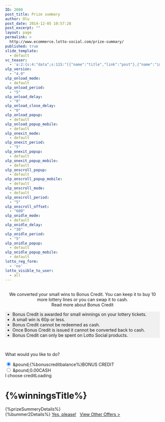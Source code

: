 ```yaml
---
ID: 2080
post_title: Prize summary
author: Olu
post_date: 2014-12-05 10:57:28
post_excerpt: ""
layout: page
permalink: >
  http://www.ecommerce.lotto-social.com/prize-summary/
published: true
slide_template:
  - default
vc_teaser:
  - 'a:2:{s:4:"data";s:115:"[{"name":"title","link":"post"},{"name":"image","image":"featured","link":"none"},{"name":"text","mode":"excerpt"}]";s:7:"bgcolor";s:0:"";}'
ulp_version:
  - "4.9"
ulp_onload_mode:
  - default
ulp_onload_period:
  - "5"
ulp_onload_delay:
  - "0"
ulp_onload_close_delay:
  - "0"
ulp_onload_popup:
  - default
ulp_onload_popup_mobile:
  - default
ulp_onexit_mode:
  - default
ulp_onexit_period:
  - "5"
ulp_onexit_popup:
  - default
ulp_onexit_popup_mobile:
  - default
ulp_onscroll_popup:
  - default
ulp_onscroll_popup_mobile:
  - default
ulp_onscroll_mode:
  - default
ulp_onscroll_period:
  - "5"
ulp_onscroll_offset:
  - "600"
ulp_onidle_mode:
  - default
ulp_onidle_delay:
  - "30"
ulp_onidle_period:
  - "5"
ulp_onidle_popup:
  - default
ulp_onidle_popup_mobile:
  - default
lotto_reg_form:
  - 'no'
lotto_visible_to_user:
  - all
---
```

<div id="prizeBreakdownModal" class="modal fade" data-backdrop="static">
  <div class="modal-dialog modal-lg">
    <div class="modal-content borderNone">
      <div id="overlay" class="overlay" style="background-color: #ffffff; height: 100%; opacity: 0.8; position: absolute; z-index: 100000; width: 100%; display: none;"></div>
      <div id="tploader" class="tploader" style="display: none;"></div>
      <div class="col-lg-12">
        <center><br>
          We converted your small wins to Bonus Credit. You can keep it to buy <span class="font14 keepText"> 10</span> more lottery lines or you can swap it to cash.<br><a class="readmore"><i class="fa fa-plus-circle readmore1"></i> <span class="">Read more about Bonus Credit </span></a>
        </center>
        <ul class=" moreinfobnscdr font12 hidden" style="background: #F0F0F0;">
          <li>Bonus Credit is awarded for small winnings on your lottery tickets.</li>
          <li>A small win is 60p or less.</li>
          <li>Bonus Credit cannot be redeemed as cash.</li>
          <li>Once Bonus Credit is issued it cannot be converted back to cash.</li>
          <li>Bonus Credit can only be spent on Lotto Social products.</li>
        </ul>
        </div><br>
      <p class="col-lg-12 tc">What would you like to do?</p>
      <div class="row">
        <div class="col-sm-8 col-sm-offset-2">
          <div class="col-xs-6 tc">
            <div>
              <label class="summaryradioBtn activeRadio" title="Keep as credit.">
                <input class="radiocredit" checked="checked" name="prizeBreakdown" type="radio" value="credit" />
                <span id="creditvalue" class="radioCustomText">&amp;pound;{%bonuscreditbalance%}</span>BONUS CREDIT</label>
            </div>
          </div>
          <div class="col-xs-6 tc">
            <div>
              <label class="summaryradioBtn summarycashBtn" title="Convert to Cash.">
                <input class="radiocash" name="prizeBreakdown" type="radio" value="cash" />
                <span id="cashvalue" class="radioCustomText">&amp;pound;0.00</span>CASH</label>
            </div>
          </div>
        </div>
      </div>
      <div class="modal-footer">
        <div class="row">
          <div class="col-md-8 col-sm-6 tr "></div>
          <div class="tr col-md-4 col-sm-6"><a id="cashtocreditbtn" class="btn btn-success confirm_credit ">I choose credit</a><a class="btn btn-default loadingBtn hidden"><img class="glyphicon" src="https://www.dev.lotto-social.com/cms2/wp-content/themes/textlotto/images/ajaxloader.gif" alt="" />Loading</a></div>
        </div>
      </div>
    </div>
  </div>
</div>
<!-- End modal -->
<div id="prizeCongratulations" class="row memberNew prizeBreakdownContent">
  <div class="col-lg-10 col-lg-offset-1 whiteBg">
    <h1 class="tc">{%winningsTitle%}</h1>
    <div class="row padding-xs">{%prizeSummeryDetails%}</div>
  </div>
</div>
<div id="over30days" class="row memberNew prizeBreakdownContent">
  <div class="col-lg-10 col-lg-offset-1 whiteBg tc">{%bummer2Details%} <a class="btn btn-success btn-lg" href="#">Yes, please!</a>   <a href="#">View Other Offers &gt;</a></div>
</div>
<script>
$( document ).ready(function() { var hash = window.location.hash; var location = window.location; if (hash=="#nowinnings") { $('.prizeBreakdownContent').hide(); $('#nowinning').show(); } else if (hash=="#nothingtocheck") { $('.prizeBreakdownContent').hide(); $('#nothingtocheck').show(); } else if (hash=="#youarenotplaying") { $('.prizeBreakdownContent').hide(); $('#youarenotplaying').show(); } else if (hash=="#over30days") { $('.prizeBreakdownContent').hide(); $('#over30days').show(); } else { $('.prizeBreakdownContent').hide(); $('#prizeCongratulations').show(); } $('.summaryradioBtn').click(function(){ $('.summaryradioBtn').removeClass('activeRadio'); $(this).addClass('activeRadio'); }); });
</script> 
<script>
function checkvalue(){
if($(".radiocash")[0].checked==true){
$(".confirm_credit")[0].innerHTML="I choose cash";
}
else if($(".radiocredit")[0].checked==true){
$(".confirm_credit")[0].innerHTML="I choose credit";
}
}
function displaymoreinfo(){
if($(".moreinfobnscdr").hasClass('hidden')==true){
	$(".moreinfobnscdr").removeClass('hidden');
        $(".readmore1").removeClass('fa-plus-circle');
        $(".readmore1").addClass('fa-minus-circle'); 
       	$(".readtext")[0].innerHTML="Read less about Bonus Credit";	
        

}
else{
	$(".moreinfobnscdr").addClass('hidden');
        $(".readmore1").removeClass('fa-minus-circle');
        $(".readmore1").addClass('fa-plus-circle');         
	$(".readtext")[0].innerHTML="Read more about Bonus Credit";
}
}
</script>